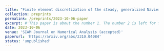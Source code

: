 ```yaml
---
title: "Finite element discretization of the steady, generalized Navier-Stokes equations with inhomogeneous Dirichlet boundary conditions"
collection: preprints
permalink: /preprints/2023-10-06-paper
excerpt: #'This paper is about the number 1. The number 2 is left for future work.'
date: 2023-10-06
venue: 'SIAM Journal on Numerical Analysis (accepted)'
paperurl: 'https://arxiv.org/abs/2310.04084'
status: 'unpublished'
---
```

 
